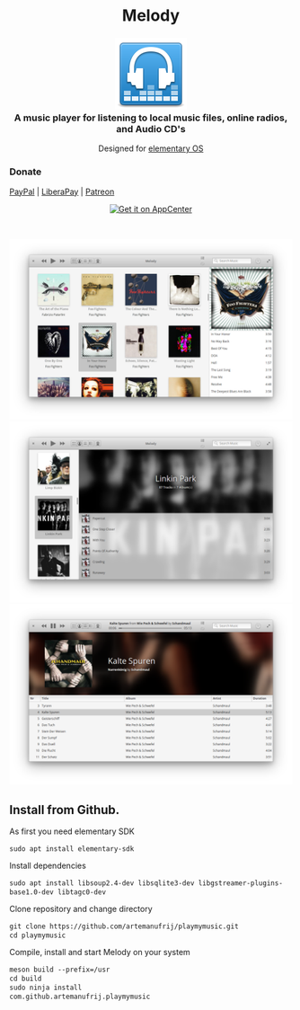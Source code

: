 <div>
  <h1 align="center">Melody</h1>
  <h3 align="center"><img src="data/icons/64/com.github.artemanufrij.playmymusic.svg"/><br>A music player for listening to local music files, online radios, and Audio CD's</h3>
  <p align="center">Designed for <a href="https://elementary.io">elementary OS</a></p>
</div>

### Donate
<a href="https://www.paypal.me/ArtemAnufrij">PayPal</a> | <a href="https://liberapay.com/Artem/donate">LiberaPay</a> | <a href="https://www.patreon.com/ArtemAnufrij">Patreon</a>

<p align="center">
  <a href="https://appcenter.elementary.io/com.github.artemanufrij.playmymusic">
    <img src="https://appcenter.elementary.io/badge.svg" alt="Get it on AppCenter">
  </a>
</p>

<br/>

![screenshot](screenshots/Screenshot.png)
![screenshot](screenshots/Screenshot_Artists.png)
![screenshot](screenshots/Screenshot_Tracks.png)

## Install from Github.

As first you need elementary SDK
```
sudo apt install elementary-sdk
```

Install dependencies
```
sudo apt install libsoup2.4-dev libsqlite3-dev libgstreamer-plugins-base1.0-dev libtagc0-dev
```

Clone repository and change directory
```
git clone https://github.com/artemanufrij/playmymusic.git
cd playmymusic
```

Compile, install and start Melody on your system
```
meson build --prefix=/usr
cd build
sudo ninja install
com.github.artemanufrij.playmymusic
```
